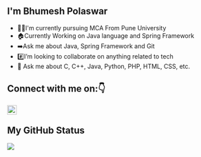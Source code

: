 ## I'm Bhumesh Polaswar  
- :student:I'm currently pursuing MCA From Pune University  
- :house:Currently Working on Java language and Spring Framework  
- :arrow_right:Ask me about Java, Spring Framework and Git  
- :hash:I’m looking to collaborate on anything related to tech 
- 💬 Ask me about C, C++, Java, Python, PHP, HTML, CSS, etc.

## Connect with me on::point_down:

<a href="https://www.linkedin.com/in/bhumesh-polaswar-322829172/">
  <img align="left" alt="Linkedin" width="22px" src="https://cdn.jsdelivr.net/npm/simple-icons@v3/icons/linkedin.svg" />
</a><br />


## My GitHub Status
<!-----GitHub Stats------>  

<img align="center" src = "https://github-readme-stats.vercel.app/api?username=bpolaswar&&show_icons=true&title_color=ffffff&icon_color=bb2acf&text_color=daf7dc&bg_color=151515">
